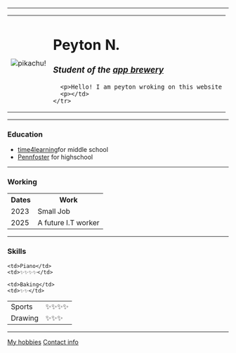 <html>

<head>
  <meta charset="utf-8">
  <hr size="2" noshade>
  <title>★Peyton's personal site★</title>
</head>

<body>
  <table cellspacing="20">
    <tr>
      <td><img src="https://i.pinimg.com/564x/56/06/1b/56061b4f4b0b284dff7e7deefe3e4044.jpg" alt="pikachu!"></td>
      <td><h1>Peyton N.</h1>
      <p> <em>
          <h3>Student of the <strong><a href="https://www.appbrewery.co/">app brewery</a></h3></strong>
        </em></p>

      <p>Hello! I am peyton wroking on this website
      <p></td>
    </tr>
  </table>
    <hr size="1" noshade>
  <h3>Education</h3>

  <ul>
    <li><a href="https://www.time4learning.com/">time4learning</a>for middle school</li>
    <li><a href="https://www.pennfoster.edu/">Pennfoster</a> for highschool</li>
  </ul>
  <hr size="1" noshade>
  <h3>Working</h3>
  <table>
    <tr>
  <th>Dates</th>
  <th>Work</th>
</tr>
   <tr>
      <td>2023</td>
      <td>Small Job</td>
    </tr>
    <tr>
      <td>2025</td>
      <td>A future I.T worker</td>
    </tr>
  </table>
  <hr size="1" noshade>

<h3>Skills</h3>
<table cellspacing="10">
  <tr>
    <td>Sports</td>
    <td>✨✨✨✨</td>


    <td>Piano</td>
    <td>✨✨✨✨</td>
 </tr>

  <tr>
    <td>Drawing</td>
    <td>✨✨✨</td>

    <td>Baking</td>
    <td>✨✨</td>
  </tr>
</table>

  <hr>
  <a href="hobbies.html">My hobbies</a>
  <a href="contact.html">Contact info</a>
</body>

</html>
